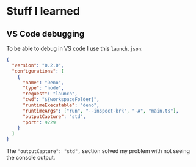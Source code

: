 # Stuff I learned

## VS Code debugging

To be able to debug in VS code I use this `launch.json`:

```json
{
  "version": "0.2.0",
  "configurations": [
    {
      "name": "Deno",
      "type": "node",
      "request": "launch",
      "cwd": "${workspaceFolder}",
      "runtimeExecutable": "deno",
      "runtimeArgs": ["run", "--inspect-brk", "-A", "main.ts"],
      "outputCapture": "std",
      "port": 9229
    }
  ]
}
```

The `"outputCapture": "std",` section solved my problem with not seeing the console output.
